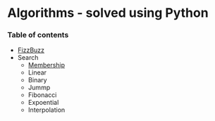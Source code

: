 # Algorithms - solved using Python

### Table of contents
* [FizzBuzz](https://github.com/Gowtham-cit/Algorithms-Python/blob/main/Code/FizzBuzz.py)
* Search
  * [Membership]()
  * Linear
  * Binary
  * Jummp
  * Fibonacci
  * Expoential
  * Interpolation
